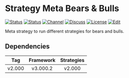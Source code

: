 # Strategy Meta Bears & Bulls

[![Status][gha-image-check-master]][gha-link-check-master]
[![Status][gha-image-compile-master]][gha-link-compile-master]
[![Channel][tg-channel-image]][tg-channel-link]
[![Discuss][gh-discuss-badge]][gh-discuss-link]
[![License][license-image]][license-link]
[![Edit][gh-edit-badge]][gh-edit-link]

Meta strategy to run different strategies for bears and bulls.

## Dependencies

| Tag      | Framework | Strategies |
|:--------:|:---------:|:----------:|
| v2.000   | v3.000.2  | v2.000     |

<!-- Named links -->

[gh-discuss-badge]: https://img.shields.io/badge/Discussions-Q&A-blue.svg?logo=github
[gh-discuss-link]: https://github.com/EA31337/EA31337-Strategies/discussions

[gh-edit-badge]: https://img.shields.io/badge/GitHub-edit-purple.svg?logo=github
[gh-edit-link]: https://github.dev/EA31337/Strategy-Meta_Bears_Bulls

[gha-link-check-master]: https://github.com/EA31337/Strategy-Meta_Bears_Bulls/actions?query=workflow:Check+branch%3Amaster
[gha-image-check-master]: https://github.com/EA31337/Strategy-Meta_Bears_Bulls/workflows/Check/badge.svg?branch=master
[gha-link-compile-master]: https://github.com/EA31337/Strategy-Meta_Bears_Bulls/actions?query=workflow:Compile+branch%3Amaster
[gha-image-compile-master]: https://github.com/EA31337/Strategy-Meta_Bears_Bulls/workflows/Compile/badge.svg?branch=master

[tg-channel-image]: https://img.shields.io/badge/Telegram-join-0088CC.svg?logo=telegram
[tg-channel-link]: https://t.me/EA31337

[license-image]: https://img.shields.io/github/license/EA31337/EA31337-Strategies.svg
[license-link]: https://tldrlegal.com/license/gnu-general-public-license-v3-(gpl-3)
